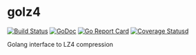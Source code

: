 # golz4

[![Build Status][1]][2] [![GoDoc][3]][4] [![Go Report Card][5]][6] [![Coverage Statusd][7]][8]

[1]: https://travis-ci.org/zhuyie/golz4.svg?branch=master
[2]: https://travis-ci.org/zhuyie/golz4
[3]: https://godoc.org/github.com/zhuyie/golz4?status.svg
[4]: https://godoc.org/github.com/zhuyie/golz4
[5]: https://goreportcard.com/badge/github.com/zhuyie/golz4
[6]: https://goreportcard.com/report/github.com/zhuyie/golz4
[7]: https://codecov.io/gh/zhuyie/golz4/branch/master/graph/badge.svg
[8]: https://codecov.io/gh/zhuyie/golz4

Golang interface to LZ4 compression

